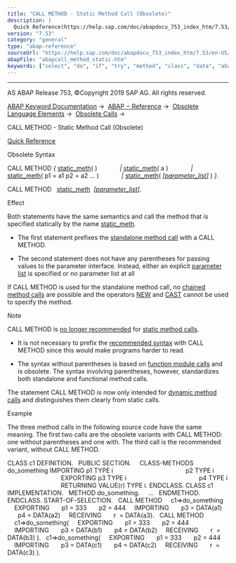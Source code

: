 ```yaml
---
title: "CALL METHOD - Static Method Call (Obsolete)"
description: |
  Quick Reference(https://help.sap.com/doc/abapdocu_753_index_htm/7.53/en-US/abapcall_method_shortref.htm) Obsolete Syntax CALL METHOD  static_meth(https://help.sap.com/doc/abapdocu_753_index_htm/7.53/en-US/abapcall_method_meth_ident_stat.htm)( )  static_meth(https://help.sap.com/doc/aba
version: "7.53"
category: "general"
type: "abap-reference"
sourceUrl: "https://help.sap.com/doc/abapdocu_753_index_htm/7.53/en-US/abapcall_method_static.htm"
abapFile: "abapcall_method_static.htm"
keywords: ["select", "do", "if", "try", "method", "class", "data", "abapcall", "static"]
---
```


* * *

AS ABAP Release 753, ©Copyright 2019 SAP AG. All rights reserved.

[ABAP Keyword Documentation](https://help.sap.com/doc/abapdocu_753_index_htm/7.53/en-US/abenabap.htm) →  [ABAP − Reference](https://help.sap.com/doc/abapdocu_753_index_htm/7.53/en-US/abenabap_reference.htm) →  [Obsolete Language Elements](https://help.sap.com/doc/abapdocu_753_index_htm/7.53/en-US/abenabap_obsolete.htm) →  [Obsolete Calls](https://help.sap.com/doc/abapdocu_753_index_htm/7.53/en-US/abenprogram_call_obsolete.htm) → 

CALL METHOD - Static Method Call (Obsolete)

[Quick Reference](https://help.sap.com/doc/abapdocu_753_index_htm/7.53/en-US/abapcall_method_shortref.htm)

Obsolete Syntax

CALL METHOD *{* [static\_meth](https://help.sap.com/doc/abapdocu_753_index_htm/7.53/en-US/abapcall_method_meth_ident_stat.htm)( )
            *|* [static\_meth](https://help.sap.com/doc/abapdocu_753_index_htm/7.53/en-US/abapcall_method_meth_ident_stat.htm)( a )
            *|* [static\_meth](https://help.sap.com/doc/abapdocu_753_index_htm/7.53/en-US/abapcall_method_meth_ident_stat.htm)( p1 = a1 p2 = a2 ... )
            *|* [static\_meth](https://help.sap.com/doc/abapdocu_753_index_htm/7.53/en-US/abapcall_method_meth_ident_stat.htm)( [*\[*parameter\_list*\]*](https://help.sap.com/doc/abapdocu_753_index_htm/7.53/en-US/abapcall_method_parameters.htm) ) *}*.

CALL METHOD   [static\_meth](https://help.sap.com/doc/abapdocu_753_index_htm/7.53/en-US/abapcall_method_meth_ident_stat.htm)  [*\[*parameter\_list*\]*](https://help.sap.com/doc/abapdocu_753_index_htm/7.53/en-US/abapcall_method_parameters.htm).

Effect

Both statements have the same semantics and call the method that is specified statically by the name [static\_meth](https://help.sap.com/doc/abapdocu_753_index_htm/7.53/en-US/abapcall_method_meth_ident_stat.htm).

-   The first statement prefixes the [standalone method call](https://help.sap.com/doc/abapdocu_753_index_htm/7.53/en-US/abapcall_method_static_short.htm) with a CALL METHOD.
    
-   The second statement does not have any parentheses for passing values to the parameter interface. Instead, either an explicit [parameter list](https://help.sap.com/doc/abapdocu_753_index_htm/7.53/en-US/abapcall_method_parameters.htm) is specified or no parameter list at all
    

If CALL METHOD is used for the standalone method call, no [chained method calls](https://help.sap.com/doc/abapdocu_753_index_htm/7.53/en-US/abenchained_method_call_glosry.htm "Glossary Entry") are possible and the operators [NEW](https://help.sap.com/doc/abapdocu_753_index_htm/7.53/en-US/abenconstructor_expression_new.htm) and [CAST](https://help.sap.com/doc/abapdocu_753_index_htm/7.53/en-US/abenconstructor_expression_new.htm) cannot be used to specify the method.

Note

CALL METHOD is [no longer recommended](https://help.sap.com/doc/abapdocu_753_index_htm/7.53/en-US/abenmethod_call_guidl.htm "Guideline") for [static method calls](https://help.sap.com/doc/abapdocu_753_index_htm/7.53/en-US/abenmethod_calls_static.htm).

-   It is not necessary to prefix the [recommended syntax](https://help.sap.com/doc/abapdocu_753_index_htm/7.53/en-US/abapcall_method_static_short.htm) with CALL METHOD since this would make programs harder to read.
    
-   The syntax without parentheses is based on [function module calls](https://help.sap.com/doc/abapdocu_753_index_htm/7.53/en-US/abapcall_function_general.htm) and is obsolete. The syntax involving parentheses, however, standardizes both standalone and functional method calls.
    

The statement CALL METHOD is now only intended for [dynamic method calls](https://help.sap.com/doc/abapdocu_753_index_htm/7.53/en-US/abenmethod_calls_dynamic.htm) and distinguishes them clearly from static calls.

Example

The three method calls in the following source code have the same meaning. The first two calls are the obsolete variants with CALL METHOD: one without parentheses and one with. The third call is the recommended variant, without CALL METHOD.

CLASS c1 DEFINITION.
  PUBLIC SECTION.
    CLASS-METHODS do\_something IMPORTING p1 TYPE i
                                         p2 TYPE i
                               EXPORTING p3 TYPE i
                                         p4 TYPE i
                               RETURNING VALUE(r) TYPE i.
ENDCLASS.
CLASS c1 IMPLEMENTATION.
  METHOD do\_something.
    ...
  ENDMETHOD.
ENDCLASS.
START-OF-SELECTION.
  CALL METHOD
    c1=>do\_something
    EXPORTING
      p1 = 333
      p2 = 444
    IMPORTING
      p3 = DATA(a1)
      p4 = DATA(a2)
    RECEIVING
      r  = DATA(a3).
  CALL METHOD
    c1=>do\_something(
    EXPORTING
      p1 = 333
      p2 = 444
    IMPORTING
      p3 = DATA(b1)
      p4 = DATA(b2)
    RECEIVING
      r  = DATA(b3) ).
  c1=>do\_something(
    EXPORTING
      p1 = 333
      p2 = 444
    IMPORTING
      p3 = DATA(c1)
      p4 = DATA(c2)
    RECEIVING
      r  = DATA(c3) ).